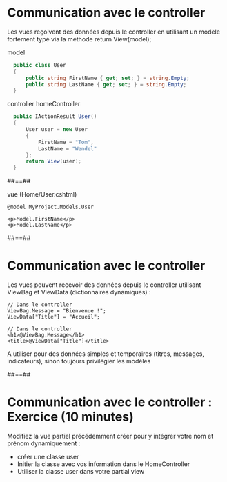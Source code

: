# Communication avec le controller 
Les vues reçoivent des données depuis le controller en utilisant un modèle fortement typé via la méthode return View(model);

model 
```  cs
  public class User
  {
      public string FirstName { get; set; } = string.Empty;
      public string LastName { get; set; } = string.Empty;
  }
```

controller homeController
```  cs
  public IActionResult User()
  {
      User user = new User
      {
          FirstName = "Tom",
          LastName = "Wendel"
      };
      return View(user);
  }
```
##==##

vue (Home/User.cshtml)
``` cshtml
@model MyProject.Models.User

<p>Model.FirstName</p>
<p>Model.LastName</p>
```

##==##

# Communication avec le controller 

Les vues peuvent recevoir des données depuis le controller utilisant ViewBag et ViewData (dictionnaires dynamiques) :

``` cshtml
// Dans le controller
ViewBag.Message = "Bienvenue !";
ViewData["Title"] = "Accueil";
```

``` cshtml
// Dans le controller
<h1>@ViewBag.Message</h1>
<title>@ViewData["Title"]</title>
```
A utiliser pour des données simples et temporaires (titres, messages, indicateurs), sinon toujours privilégier les modèles

##==##

# Communication avec le controller : Exercice (10 minutes)

Modifiez la vue partiel précédemment créer pour y intégrer votre nom et prénom dynamiquement : 
- créer une classe user
- Initier la classe avec vos information dans le HomeController
- Utiliser la classe user dans votre partial view

